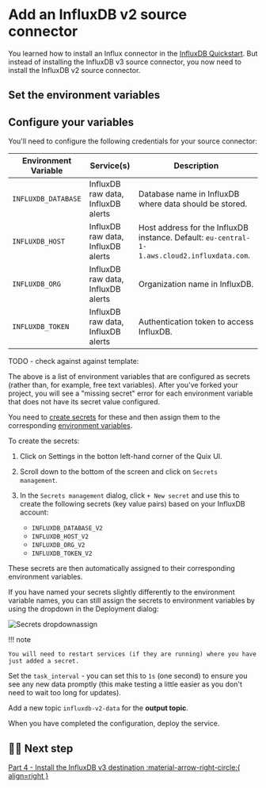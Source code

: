 # Add an InfluxDB v2 source connector

You learned how to install an Influx connector in the [InfluxDB Quickstart](../../integrations/databases/influxdb/quickstart.md). But instead of installing the InfluxDB v3 source connector, you now need to install the InfluxDB v2 source connector.

## Set the environment variables

## Configure your variables

You'll need to configure the following credentials for your source connector:

| Environment Variable | Service(s) | Description|
|---|---|---|
| `INFLUXDB_DATABASE` | InfluxDB raw data, InfluxDB alerts | Database name in InfluxDB where data should be stored. |
| `INFLUXDB_HOST` | InfluxDB raw data, InfluxDB alerts | Host address for the InfluxDB instance. Default: `eu-central-1-1.aws.cloud2.influxdata.com`. |
| `INFLUXDB_ORG` | InfluxDB raw data, InfluxDB alerts | Organization name in InfluxDB. |
| `INFLUXDB_TOKEN` | InfluxDB raw data, InfluxDB alerts | Authentication token to access InfluxDB. |

TODO - check against against template:

The above is a list of environment variables that are configured as secrets (rather than, for example, free text variables). After you've forked your project, you will see a "missing secret" error for each environment variable that does not have its secret value configured.

You need to [create secrets](../../deploy/secrets-management.md) for these and then assign them to the corresponding [environment variables](../../deploy/environment-variables.md).

To create the secrets:

1. Click on Settings in the botton left-hand corner of the Quix UI.

2. Scroll down to the bottom of the screen and click on `Secrets management`.

3. In the `Secrets management` dialog, click `+ New secret` and use this to create the following secrets (key value pairs) based on your InfluxDB account:

    * `INFLUXDB_DATABASE_V2`
    * `INFLUXDB_HOST_V2`
    * `INFLUXDB_ORG_V2`
    * `INFLUXDB_TOKEN_V2`

These secrets are then automatically assigned to their corresponding environment variables.

If you have named your secrets slightly differently to the environment variable names, you can still assign the secrets to environment variables by using the dropdown in the Deployment dialog:

![Secrets dropdown](./images/assign-secret-dropdown.png)assign

!!! note

    You will need to restart services (if they are running) where you have just added a secret.

Set the `task_interval` - you can set this to `1s` (one second) to ensure you see any new data promptly (this make testing a little easier as you don't need to wait too long for updates). 

Add a new topic `influxdb-v2-data` for the **output topic**.

When you have completed the configuration, deploy the service.

## 🏃‍♀️ Next step

[Part 4 - Install the InfluxDB v3 destination :material-arrow-right-circle:{ align=right }](./TODO)


